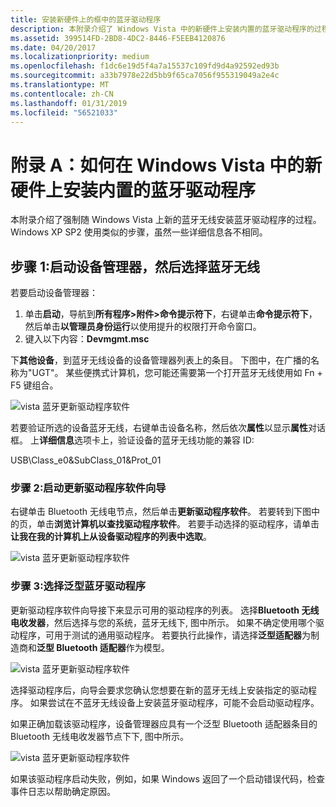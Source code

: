 ```yaml
---
title: 安装新硬件上的框中的蓝牙驱动程序
description: 本附录介绍了 Windows Vista 中的新硬件上安装内置的蓝牙驱动程序的过程
ms.assetid: 399514FD-2BD8-4DC2-8446-F5EEB4120876
ms.date: 04/20/2017
ms.localizationpriority: medium
ms.openlocfilehash: f1dc6e19d5f4a7a15537c109fd9d4a92592ed93b
ms.sourcegitcommit: a33b7978e22d5bb9f65ca7056f955319049a2e4c
ms.translationtype: MT
ms.contentlocale: zh-CN
ms.lasthandoff: 01/31/2019
ms.locfileid: "56521033"
---
```

# <a name="appendix-a-how-to-install-an-in-box-bluetooth-driver-on-new-hardware-in-windows-vista"></a>附录 A：如何在 Windows Vista 中的新硬件上安装内置的蓝牙驱动程序


本附录介绍了强制随 Windows Vista 上新的蓝牙无线安装蓝牙驱动程序的过程。 Windows XP SP2 使用类似的步骤，虽然一些详细信息各不相同。

## <a name="span-idstep1startdevicemanagerandselectthebluetoothradiospanspan-idstep1startdevicemanagerandselectthebluetoothradiospanspan-idstep1startdevicemanagerandselectthebluetoothradiospanstep-1-start-device-manager-and-select-the-bluetooth-radio"></a><span id="Step_1__Start_Device_Manager_and_Select_the_Bluetooth_Radio"></span><span id="step_1__start_device_manager_and_select_the_bluetooth_radio"></span><span id="STEP_1__START_DEVICE_MANAGER_AND_SELECT_THE_BLUETOOTH_RADIO"></span>步骤 1:启动设备管理器，然后选择蓝牙无线


若要启动设备管理器：

1.  单击**启动**，导航到**所有程序&gt;附件&gt;命令提示符下**，右键单击**命令提示符下**，然后单击**以管理员身份运行**以使用提升的权限打开命令窗口。
2.  键入以下内容：**Devmgmt.msc**

下**其他设备**，到蓝牙无线设备的设备管理器列表上的条目。 下图中，在广播的名称为"UGT"。 某些便携式计算机，您可能还需要第一个打开蓝牙无线使用如 Fn + F5 键组合。

![vista 蓝牙更新驱动程序软件](images/bthnewhwstep1.jpg)

若要验证所选的设备蓝牙无线，右键单击设备名称，然后依次**属性**以显示**属性**对话框。 上**详细信息**选项卡上，验证设备的蓝牙无线功能的兼容 ID:

USB\\Class\_e0&SubClass\_01&Prot\_01
### <a name="span-idstep2starttheupdatedriversoftwarewizardspanspan-idstep2starttheupdatedriversoftwarewizardspanspan-idstep2starttheupdatedriversoftwarewizardspanstep-2-start-the-update-driver-software-wizard"></a><span id="Step_2__Start_the_Update_Driver_Software_Wizard"></span><span id="step_2__start_the_update_driver_software_wizard"></span><span id="STEP_2__START_THE_UPDATE_DRIVER_SOFTWARE_WIZARD"></span>步骤 2:启动更新驱动程序软件向导

右键单击 Bluetooth 无线电节点，然后单击**更新驱动程序软件**。 若要转到下图中的页，单击**浏览计算机以查找驱动程序软件**。 若要手动选择的驱动程序，请单击**让我在我的计算机上从设备驱动程序的列表中选取**。

![vista 蓝牙更新驱动程序软件](images/bthnewhwstep2.jpg)

### <a name="span-idstep3selectthegenericbluetoothdriverspanspan-idstep3selectthegenericbluetoothdriverspanspan-idstep3selectthegenericbluetoothdriverspanstep-3-select-the-generic-bluetooth-driver"></a><span id="Step_3__Select_the_Generic_Bluetooth_Driver"></span><span id="step_3__select_the_generic_bluetooth_driver"></span><span id="STEP_3__SELECT_THE_GENERIC_BLUETOOTH_DRIVER"></span>步骤 3:选择泛型蓝牙驱动程序

更新驱动程序软件向导接下来显示可用的驱动程序的列表。 选择**Bluetooth 无线电收发器**，然后选择与您的系统，蓝牙无线下, 图中所示。 如果不确定使用哪个驱动程序，可用于测试的通用驱动程序。 若要执行此操作，请选择**泛型适配器**为制造商和**泛型 Bluetooth 适配器**作为模型。

![vista 蓝牙更新驱动程序软件](images/bthnewhwstep3.jpg)

选择驱动程序后，向导会要求您确认您想要在新的蓝牙无线上安装指定的驱动程序。 如果尝试在不蓝牙无线设备上安装蓝牙驱动程序，可能不会启动驱动程序。

如果正确加载该驱动程序，设备管理器应具有一个泛型 Bluetooth 适配器条目的 Bluetooth 无线电收发器节点下下, 图中所示。

![vista 蓝牙更新驱动程序软件](images/bthnewhwstep4.jpg)

如果该驱动程序启动失败，例如，如果 Windows 返回了一个启动错误代码，检查事件日志以帮助确定原因。

 

 





